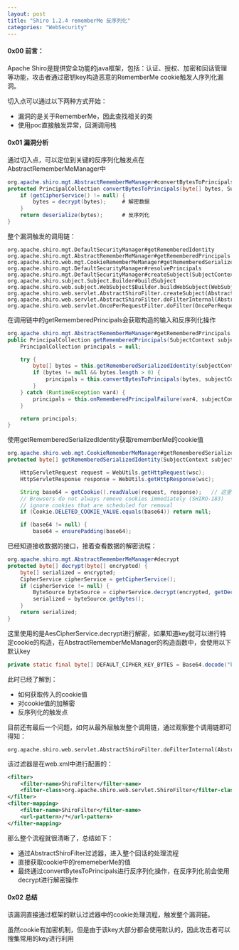 ```yaml
---
layout: post
title: "Shiro 1.2.4 rememberMe 反序列化"
categories: "WebSecurity"
---
```


#### 0x00 前言：

Apache Shiro是提供安全功能的java框架，包括：认证、授权、加密和回话管理等功能，攻击者通过密钥key构造恶意的RememberMe cookie触发人序列化漏洞。

切入点可以通过以下两种方式开始：

* 漏洞的是关于RememberMe，因此查找相关的类
* 使用poc直接触发异常，回溯调用栈

#### 0x01 漏洞分析

通过切入点，可以定位到关键的反序列化触发点在AbstractRememberMeManager中

```java
org.apache.shiro.mgt.AbstractRememberMeManager#convertBytesToPrincipals
protected PrincipalCollection convertBytesToPrincipals(byte[] bytes, SubjectContext subjectContext) {
    if (getCipherService() != null) {
        bytes = decrypt(bytes);		# 解密数据
    }
    return deserialize(bytes);		# 反序列化
}
```

整个漏洞触发的调用链：

```
org.apache.shiro.mgt.DefaultSecurityManager#getRememberedIdentity
org.apache.shiro.mgt.AbstractRememberMeManager#getRememberedPrincipals
org.apache.shiro.web.mgt.CookieRememberMeManager#getRememberedSerializedIdentity   
org.apache.shiro.mgt.DefaultSecurityManager#resolvePrincipals
org.apache.shiro.mgt.DefaultSecurityManager#createSubject(SubjectContext)
org.apache.shiro.subject.Subject.Builder#buildSubject
org.apache.shiro.web.subject.WebSubject$Builder.buildWebSubject(WebSubject.java:148)
org.apache.shiro.web.servlet.AbstractShiroFilter.createSubject(AbstractShiroFilter.java:292)
org.apache.shiro.web.servlet.AbstractShiroFilter.doFilterInternal(AbstractShiroFilter.java:359)
org.apache.shiro.web.servlet.OncePerRequestFilter.doFilter(OncePerRequestFilter.java:125)
```

在调用链中的getRememberedPrincipals会获取构造的输入和反序列化操作

```java
org.apache.shiro.mgt.AbstractRememberMeManager#getRememberedPrincipals
public PrincipalCollection getRememberedPrincipals(SubjectContext subjectContext) {
    PrincipalCollection principals = null;

    try {
        byte[] bytes = this.getRememberedSerializedIdentity(subjectContext);	# 获取传入的输入
        if (bytes != null && bytes.length > 0) {
            principals = this.convertBytesToPrincipals(bytes, subjectContext);	# 针对数据的反序列化
        }
    } catch (RuntimeException var4) {
        principals = this.onRememberedPrincipalFailure(var4, subjectContext);
    }

    return principals;
}
```

使用getRememberedSerializedIdentity获取rememberMe的cookie值

```java
org.apache.shiro.web.mgt.CookieRememberMeManager#getRememberedSerializedIdentity
protected byte[] getRememberedSerializedIdentity(SubjectContext subjectContext) {

    HttpServletRequest request = WebUtils.getHttpRequest(wsc);
    HttpServletResponse response = WebUtils.getHttpResponse(wsc);

    String base64 = getCookie().readValue(request, response);	// 这里获取rememberMe Cookie值
    // Browsers do not always remove cookies immediately (SHIRO-183)
    // ignore cookies that are scheduled for removal
    if (Cookie.DELETED_COOKIE_VALUE.equals(base64)) return null;

    if (base64 != null) {
        base64 = ensurePadding(base64);
```

已经知道接收数据的接口，接着查看数据的解密流程：

```java
org.apache.shiro.mgt.AbstractRememberMeManager#decrypt
protected byte[] decrypt(byte[] encrypted) {
    byte[] serialized = encrypted;
    CipherService cipherService = getCipherService();
    if (cipherService != null) {
        ByteSource byteSource = cipherService.decrypt(encrypted, getDecryptionCipherKey());
        serialized = byteSource.getBytes();
    }
    return serialized;
}
```

这里使用的是AesCipherService.decrypt进行解密，如果知道key就可以进行特定cookie的构造，在AbstractRememberMeManager的构造函数中，会使用以下默认key

```java
private static final byte[] DEFAULT_CIPHER_KEY_BYTES = Base64.decode("kPH+bIxk5D2deZiIxcaaaA==");
```

此时已经了解到：

* 如何获取传入的cookie值
* 对cookie值的加解密
* 反序列化的触发点

目前还有最后一个问题，如何从最外层触发整个调用链，通过观察整个调用链即可得知：

```
org.apache.shiro.web.servlet.AbstractShiroFilter.doFilterInternal(AbstractShiroFilter.java:359)
```

该过滤器是在web.xml中进行配置的：

```xml
<filter>
    <filter-name>ShiroFilter</filter-name>
    <filter-class>org.apache.shiro.web.servlet.ShiroFilter</filter-class>
</filter>
<filter-mapping>
    <filter-name>ShiroFilter</filter-name>
    <url-pattern>/*</url-pattern>
</filter-mapping>
```

那么整个流程就很清晰了，总结如下：

* 通过AbstractShiroFilter过滤器，进入整个回话的处理流程
* 直接获取cookie中的rememeberMe的值
* 最终通过convertBytesToPrincipals进行反序列化操作，在反序列化前会使用decrypt进行解密操作

#### 0x02 总结

该漏洞直接通过框架的默认过滤器中的cookie处理流程，触发整个漏洞链。

虽然cookie有加密机制，但是由于该key大部分都会使用默认的，因此攻击者可以搜集常用的key进行利用

